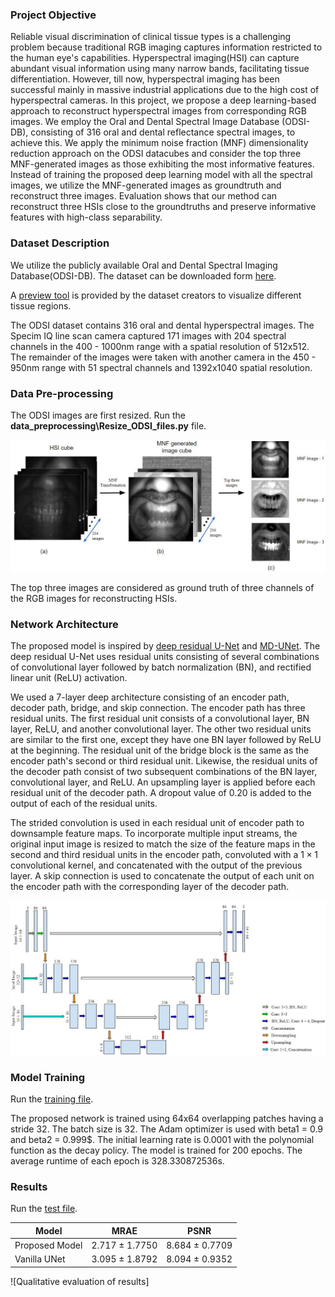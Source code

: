 ### Project Objective ###

Reliable visual discrimination of clinical tissue types is a challenging problem because traditional RGB imaging captures information restricted to the human eye's capabilities. Hyperspectral imaging(HSI) can capture abundant visual information using many narrow bands, facilitating tissue differentiation. However, till now, hyperspectral imaging has been successful mainly in massive industrial applications due to the high cost of hyperspectral cameras. In this project, we propose a deep learning-based approach to reconstruct hyperspectral images from corresponding RGB images. We employ the Oral and Dental Spectral Image Database (ODSI-DB), consisting of 316 oral and dental reflectance spectral images, to achieve this. We apply the minimum noise fraction (MNF) dimensionality reduction approach on the ODSI datacubes and consider the top three MNF-generated images as those exhibiting the most informative features. Instead of training the proposed deep learning model with all the spectral images, we utilize the MNF-generated images as groundtruth and reconstruct three images. Evaluation shows that our method can reconstruct three HSIs close to the groundtruths and preserve informative features with high-class separability. 

### Dataset Description ###
We utilize the publicly available Oral and Dental Spectral Imaging Database(ODSI-DB). The dataset can be downloaded form [here](https://cs.uef.fi/pub/color/spectra/ODSI-DB/). 

A [preview tool](https://cs.uef.fi/pub/color/spectra/ODSI-DB/preview-tool-v2/) is provided by the dataset creators to visualize different tissue regions. 

The ODSI dataset contains 316 oral and dental hyperspectral images. The Specim IQ line scan camera captured 171 images with 204 spectral channels in the 400 - 1000nm range with a spatial resolution of 512x512. The remainder of the images were taken with another camera in the 450 - 950nm range with 51 spectral channels and 1392x1040 spatial resolution. 

### Data Pre-processing ###

The ODSI images are first resized. Run the **data_preprocessing\Resize_ODSI_files.py** file. 

![MNF generation figure](https://github.com/hafsa390/ODSI_Reconstruction/blob/main/images/mnf_figure_final.JPG)

The top three images are considered as ground truth of three channels of the RGB images for reconstructing HSIs.

### Network Architecture ###

The proposed model is inspired by [deep residual U-Net](https://arxiv.org/pdf/1711.10684) and [MD-UNet](https://www.sciencedirect.com/science/article/abs/pii/S1476927121000773). The deep residual U-Net uses residual units consisting of several combinations of convolutional layer followed by batch normalization (BN), and rectified linear unit (ReLU) activation.

We used a 7-layer deep architecture consisting of an encoder path, decoder path, bridge, and skip connection. The encoder path has three residual units. The first residual unit consists of a convolutional layer, BN layer, ReLU, and another convolutional layer. The other two residual units are similar to the first one, except they have one BN layer followed by ReLU at the beginning. The residual unit of the bridge block is the same as the encoder path's second or third residual unit. Likewise, the residual units of the decoder path consist of two subsequent combinations of the BN layer, convolutional layer, and ReLU. An upsampling layer is applied before each residual unit of the decoder path. A dropout value of 0.20 is added to the output of each of the residual units. 

The strided convolution is used in each residual unit of encoder path to downsample feature maps. To incorporate multiple input streams, the original input image is resized to match the size of the feature maps in the second and third residual units in the encoder path, convoluted with a $1 \times 1$ convolutional kernel, and concatenated with the output of the previous layer. A skip connection is used to concatenate the output of each unit on the encoder path with the corresponding layer of the decoder path.

![The proposed UNet figure](https://github.com/hafsa390/ODSI_Reconstruction/blob/main/images/unet_final.JPG)

### Model Training ###

Run the [training file](https://github.com/hafsa390/ODSI_Reconstruction/blob/main/train.py).

The proposed network is trained using 64x64 overlapping patches having a stride 32. The batch size is 32. The Adam optimizer is used with beta1 = 0.9 and beta2 = 0.999$. The initial learning rate is 0.0001 with the polynomial function as the decay policy. The model is trained for 200 epochs. The average runtime of each epoch is 328.330872536s.


### Results ###

Run the [test file](https://github.com/hafsa390/ODSI_Reconstruction/blob/main/evaluate_model.py).

|Model          |MRAE                |PSNR               |
|---------------|--------------------|-------------------|
|Proposed Model | 2.717 $\pm$ 1.7750 | 8.684 $\pm$ 0.7709|
|Vanilla UNet   | 3.095 $\pm$ 1.8792 | 8.094 $\pm$ 0.9352|

![Qualitative evaluation of results]
